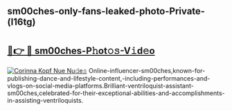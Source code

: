 ## sm00ches-only-fans​-leaked-photo​-Private-(l16tg)


# <h2><a href="https://mediaupload.pro?title=sm00ches&ref=git">🔗👉 🔴 sm00ches-P𝚑ot𝚘𝚜-V𝚒d𝚎o</a></h2>

[![Corinna Kopf Nue Nu𝚍e𝚜](https://i.imgur.com/0qMVB7G.gif)](https://mediaupload.pro?title=sm00ches&ref=git)
Online-influencer-sm00ches,known-for-publishing-dance-and-lifestyle-content,-including-performances-and-vlogs-on-social-media-platforms.Brilliant-ventriloquist-assistant-sm00ches,celebrated-for-their-exceptional-abilities-and-accomplishments-in-assisting-ventriloquists.  